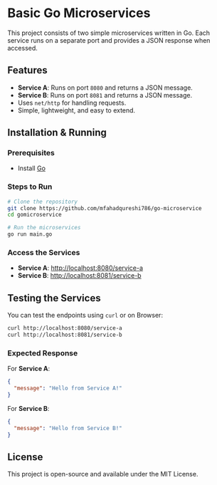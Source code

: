 # Basic Go Microservices

This project consists of two simple microservices written in Go. Each service runs on a separate port and provides a JSON response when accessed.

## Features
- **Service A**: Runs on port `8080` and returns a JSON message.
- **Service B**: Runs on port `8081` and returns a JSON message.
- Uses `net/http` for handling requests.
- Simple, lightweight, and easy to extend.

## Installation & Running

### Prerequisites
- Install [Go](https://go.dev/dl/)

### Steps to Run
```sh
# Clone the repository
git clone https://github.com/mfahadqureshi786/go-microservice
cd gomicroservice

# Run the microservices
go run main.go
```

### Access the Services
- **Service A**: [http://localhost:8080/service-a](http://localhost:8080/service-a)
- **Service B**: [http://localhost:8081/service-b](http://localhost:8081/service-b)

## Testing the Services
You can test the endpoints using `curl` or on Browser:
```sh
curl http://localhost:8080/service-a
curl http://localhost:8081/service-b
```

### Expected Response
For **Service A**:
```json
{
  "message": "Hello from Service A!"
}
```

For **Service B**:
```json
{
  "message": "Hello from Service B!"
}
```

## License
This project is open-source and available under the MIT License.

